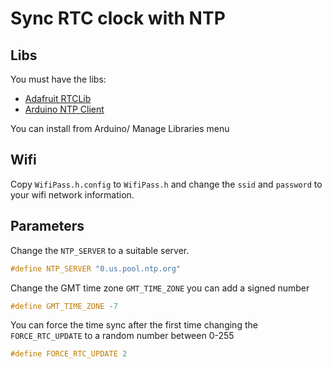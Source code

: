 # Sync RTC clock with NTP 

## Libs

You must have the libs:

* [Adafruit RTCLib](https://github.com/adafruit/RTClib)
* [Arduino NTP Client](https://github.com/arduino-libraries/NTPClient)

You can install from Arduino/ Manage Libraries menu

## Wifi

Copy `WifiPass.h.config` to `WifiPass.h` and change the `ssid` and `password` to your wifi network information.

## Parameters
Change the `NTP_SERVER` to a suitable server.

```C
#define NTP_SERVER "0.us.pool.ntp.org"
```

Change the GMT time zone `GMT_TIME_ZONE` you can add a signed number 

```C
#define GMT_TIME_ZONE -7
```

You can force the time sync after the first time changing the `FORCE_RTC_UPDATE` to a random number between 0-255
```C
#define FORCE_RTC_UPDATE 2
```
